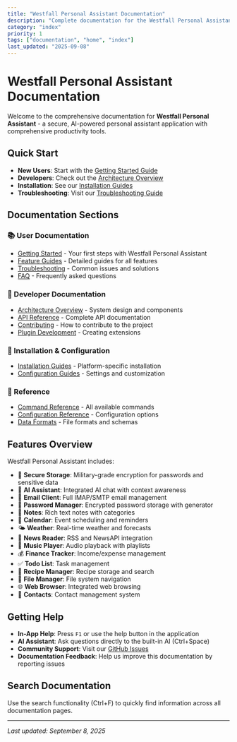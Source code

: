 ```yaml
---
title: "Westfall Personal Assistant Documentation"
description: "Complete documentation for the Westfall Personal Assistant - a secure, AI-powered personal productivity suite"
category: "index"
priority: 1
tags: ["documentation", "home", "index"]
last_updated: "2025-09-08"
---
```


# Westfall Personal Assistant Documentation

Welcome to the comprehensive documentation for **Westfall Personal Assistant** - a secure, AI-powered personal assistant application with comprehensive productivity tools.

## Quick Start

- **New Users**: Start with the [Getting Started Guide](user/getting-started.md)
- **Developers**: Check out the [Architecture Overview](developer/architecture.md)
- **Installation**: See our [Installation Guides](installation/)
- **Troubleshooting**: Visit our [Troubleshooting Guide](user/troubleshooting.md)

## Documentation Sections

### 📚 User Documentation
- [Getting Started](user/getting-started.md) - Your first steps with Westfall Personal Assistant
- [Feature Guides](user/features/) - Detailed guides for all features
- [Troubleshooting](user/troubleshooting.md) - Common issues and solutions
- [FAQ](user/faq.md) - Frequently asked questions

### 🔧 Developer Documentation
- [Architecture Overview](developer/architecture.md) - System design and components
- [API Reference](developer/api/) - Complete API documentation
- [Contributing](developer/contributing.md) - How to contribute to the project
- [Plugin Development](developer/plugins/) - Creating extensions

### 🚀 Installation & Configuration
- [Installation Guides](installation/) - Platform-specific installation
- [Configuration Guides](configuration/) - Settings and customization

### 📖 Reference
- [Command Reference](reference/commands.md) - All available commands
- [Configuration Reference](reference/config-files.md) - Configuration options
- [Data Formats](reference/data-formats.md) - File formats and schemas

## Features Overview

Westfall Personal Assistant includes:

- 🔐 **Secure Storage**: Military-grade encryption for passwords and sensitive data
- 🤖 **AI Assistant**: Integrated AI chat with context awareness
- 📧 **Email Client**: Full IMAP/SMTP email management
- 🔑 **Password Manager**: Encrypted password storage with generator
- 📝 **Notes**: Rich text notes with categories
- 📅 **Calendar**: Event scheduling and reminders
- 🌤️ **Weather**: Real-time weather and forecasts
- 📰 **News Reader**: RSS and NewsAPI integration
- 🎵 **Music Player**: Audio playback with playlists
- 💰 **Finance Tracker**: Income/expense management
- ✅ **Todo List**: Task management
- 🍳 **Recipe Manager**: Recipe storage and search
- 📁 **File Manager**: File system navigation
- 🌐 **Web Browser**: Integrated web browsing
- 👥 **Contacts**: Contact management system

## Getting Help

- **In-App Help**: Press `F1` or use the help button in the application
- **AI Assistant**: Ask questions directly to the built-in AI (Ctrl+Space)
- **Community Support**: Visit our [GitHub Issues](https://github.com/Westfall-Softwares/WestfallPersonalAssistant/issues)
- **Documentation Feedback**: Help us improve this documentation by reporting issues

## Search Documentation

Use the search functionality (Ctrl+F) to quickly find information across all documentation pages.

---

*Last updated: September 8, 2025*